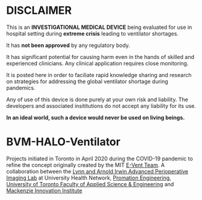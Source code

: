 # DISCLAIMER
This is an **INVESTIGATIONAL MEDICAL DEVICE** being evaluated for use
in hospital setting during **extreme crisis** leading to ventilator
shortages.

It has **not been approved** by any regulatory body.

It has significant potential for causing harm  even in the hands of
skilled and experienced clinicians. Any clinical application requires close
monitoring.

It is posted here in order to faciliate rapid knowledge sharing and research
on strategies for addressing the global ventilator shortage during pandemics.

Any of use of this device is done purely at your own risk and liability. The
developers and associated insititutions do not accept any liability for its use.

**In an ideal world, such a device would never be used on living beings.**

# BVM-HALO-Ventilator
Projects initiated in Toronto in April 2020 during the COVID-19 pandemic to refine the concept originally created by the MIT <a href="https://e-vent.mit.edu" rel="nofollow" target="_blank">E-Vent Team</a>. A collaboration between the 
<a href="https://apil.ca" rel="nofollow" target="_blank">Lynn and Arnold Irwin Advanced Perioperative Imaging Lab</a> at University Health Network,
<a href="https://www.promation.com" rel="nofollow" target="_blank">Promation Engineering</a>, 
<a href="https://www.engineering.utoronto.ca" rel="nofollow" target="_blank">University of Toronto Faculty of Applied Science & Engineering</a> and 
<a href="https://mi2health.com" rel="nofollow" target="_blank">Mackenzie Innovation Institute</a>

